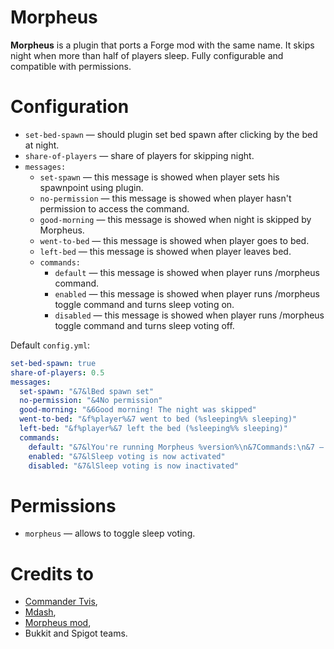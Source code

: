 # Morpheus

**Morpheus** is a plugin that ports a Forge mod with the same name. It skips night when more than half of players sleep. Fully configurable and compatible with permissions. 

# Configuration

* `set-bed-spawn` &mdash; should plugin set bed spawn after clicking by the bed at night. 
* `share-of-players` &mdash; share of players for skipping night. 
* `messages: `
  * `set-spawn` &mdash; this message is showed when player sets his spawnpoint using plugin. 
  * `no-permission` &mdash; this message is showed when player hasn't permission to access the command. 
  * `good-morning` &mdash; this message is showed when night is skipped by Morpheus. 
  * `went-to-bed` &mdash; this message is showed when player goes to bed. 
  * `left-bed` &mdash; this message is showed when player leaves bed. 
  * `commands: `
    * `default` &mdash; this message is showed when player runs /morpheus command. 
    * `enabled` &mdash; this message is showed when player runs /morpheus toggle command and turns sleep voting on. 
    * `disabled` &mdash; this message is showed when player runs /morpheus toggle command and turns sleep voting off. 

Default `config.yml`: 

```yaml
set-bed-spawn: true
share-of-players: 0.5
messages:
  set-spawn: "&7&lBed spawn set"
  no-permission: "&4No permission"
  good-morning: "&6Good morning! The night was skipped"
  went-to-bed: "&f%player%&7 went to bed (%sleeping%% sleeping)"
  left-bed: "&f%player%&7 left the bed (%sleeping%% sleeping)"
  commands:
    default: "&7&lYou're running Morpheus %version%\n&7Commands:\n&7 — &f/morpheus toggle&7: toggle the plugin"
    enabled: "&7&lSleep voting is now activated"
    disabled: "&7&lSleep voting is now inactivated"
```

# Permissions

* `morpheus` &mdash; allows to toggle sleep voting. 

# Credits to

* [Commander Tvis](https://github.com/CommanderTvis), 
* [Mdash](https://github.com/Hulumululululu), 
* [Morpheus mod](https://github.com/Quetzi/Morpheus), 
* Bukkit and Spigot teams.
